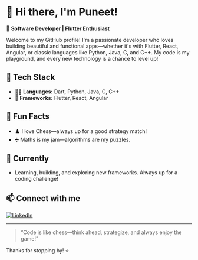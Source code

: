 # 👋 Hi there, I'm Puneet!

🎯 **Software Developer | Flutter Enthusiast**

Welcome to my GitHub profile! I'm a passionate developer who loves building beautiful and functional apps—whether it's with Flutter, React, Angular, or classic languages like Python, Java, C, and C++. My code is my playground, and every new technology is a chance to level up!

## 🚀 Tech Stack

- 👨‍💻 **Languages:** Dart, Python, Java, C, C++
- 📱 **Frameworks:** Flutter, React, Angular

## 🧠 Fun Facts

- ♟️ I love Chess—always up for a good strategy match!
- ➗ Maths is my jam—algorithms are my puzzles.

## 🌱 Currently

- Learning, building, and exploring new frameworks. Always up for a coding challenge!

## 📫 Connect with me

[![LinkedIn](https://img.shields.io/badge/LinkedIn-blue?style=flat&logo=linkedin)](https://www.linkedin.com/in/pushpender-singh-kumar-0377b01b1)

---

> “Code is like chess—think ahead, strategize, and always enjoy the game!”

Thanks for stopping by! ⭐️
